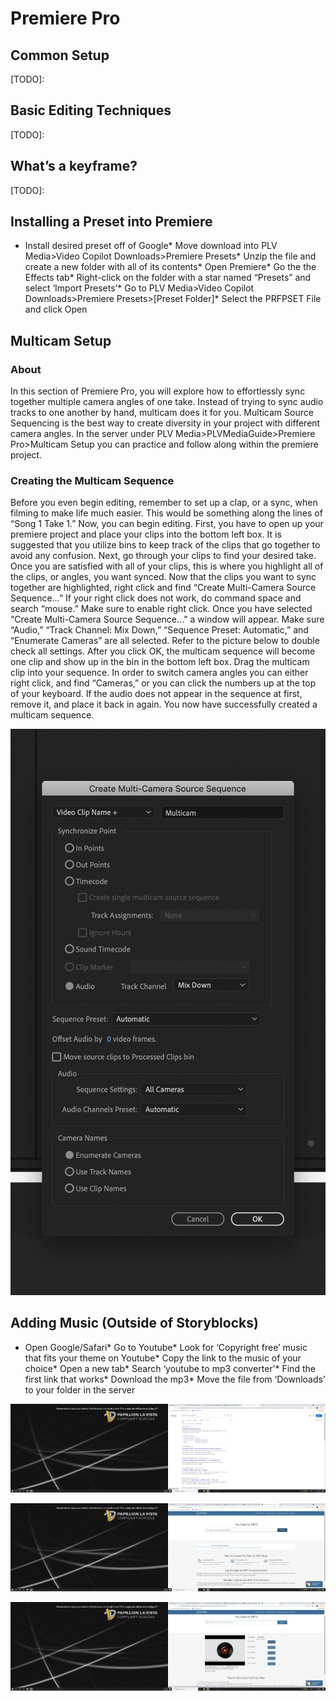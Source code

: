 Premiere Pro
============

Common Setup
------------

\[TODO\]:

Basic Editing Techniques
------------------------

\[TODO\]:

What’s a keyframe?
------------------

\[TODO\]:

Installing a Preset into Premiere
---------------------------------

*   Install desired preset off of Google*   Move download into PLV Media>Video Copilot Downloads>Premiere Presets*   Unzip the file and create a new folder with all of its contents*   Open Premiere*   Go the the Effects tab*   Right-click on the folder with a star named “Presets” and select ‘Import Presets’*   Go to PLV Media>Video Copilot Downloads>Premiere Presets>\[Preset Folder\]*   Select the PRFPSET File and click Open

Multicam Setup
--------------

### About

In this section of Premiere Pro, you will explore how to effortlessly sync together multiple camera angles of one take. Instead of trying to sync audio tracks to one another by hand, multicam does it for you. Multicam Source Sequencing is the best way to create diversity in your project with different camera angles. In the server under PLV Media>PLVMediaGuide>Premiere Pro>Multicam Setup you can practice and follow along within the premiere project.

### Creating the Multicam Sequence

Before you even begin editing, remember to set up a clap, or a sync, when filming to make life much easier. This would be something along the lines of “Song 1 Take 1.” Now, you can begin editing. First, you have to open up your premiere project and place your clips into the bottom left box. It is suggested that you utilize bins to keep track of the clips that go together to avoid any confusion. Next, go through your clips to find your desired take. Once you are satisfied with all of your clips, this is where you highlight all of the clips, or angles, you want synced. Now that the clips you want to sync together are highlighted, right click and find “Create Multi-Camera Source Sequence…” If your right click does not work, do command space and search “mouse.” Make sure to enable right click. Once you have selected “Create Multi-Camera Source Sequence…” a window will appear. Make sure “Audio,” “Track Channel: Mix Down,” “Sequence Preset: Automatic,” and “Enumerate Cameras” are all selected. Refer to the picture below to double check all settings. After you click OK, the multicam sequence will become one clip and show up in the bin in the bottom left box. Drag the multicam clip into your sequence. In order to switch camera angles you can either right click, and find “Cameras,” or you can click the numbers up at the top of your keyboard. If the audio does not appear in the sequence at first, remove it, and place it back in again. You now have successfully created a multicam sequence.

![](images/image38.png)

Adding Music (Outside of Storyblocks)
-------------------------------------

*   Open Google/Safari*   Go to Youtube*   Look for ‘Copyright free’ music that fits your theme on Youtube*   Copy the link to the music of your choice*   Open a new tab*   Search ‘youtube to mp3 converter’*   Find the first link that works*   Download the mp3*   Move the file from ‘Downloads’ to your folder in the server

![](images/image93.png)

![](images/image53.png)

![](images/image32.png)